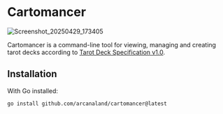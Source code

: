 # Cartomancer
![Screenshot_20250429_173405](https://github.com/user-attachments/assets/05059663-ebe1-413d-870c-bb504e2fd4b1)


Cartomancer is a command-line tool for viewing, managing and creating tarot decks according to [Tarot Deck Specification v1.0](https://github.com/arcanaland/specifications).

## Installation

With Go installed:

```bash
go install github.com/arcanaland/cartomancer@latest
